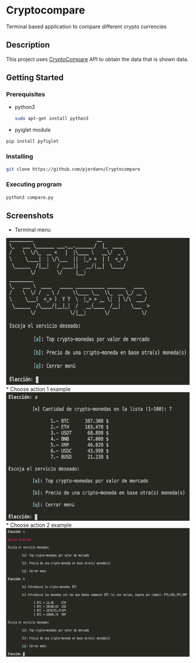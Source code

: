 # Cryptocompare

Terminal based application to compare different crypto currencies

## Description

This project uses [CryptoCompare](https://min-api.cryptocompare.com/documentation) API  to obtain the data that is shown data.

## Getting Started

### Prerequisites

* python3
  ```sh
  sudo apt-get install python3
  ```
* pyiglet module
```sh
pip install pyfiglet
```

### Installing

```sh
git clone https://github.com/pjordann/Cryptocompare
```

### Executing program
```sh
python3 compare.py
```

## Screenshots
* Terminal menu
<img src="https://github.com/pjordann/Cryptocompare/blob/main/images/1.png" height="400" width="500">
<br/>
* Choose action 1 example
<img src="https://github.com/pjordann/Cryptocompare/blob/main/images/2.png" height="350" width="500">
<br/>
* Choose action 2 example
<img src="https://github.com/pjordann/Cryptocompare/blob/main/images/3.png" height="350" width="500">


